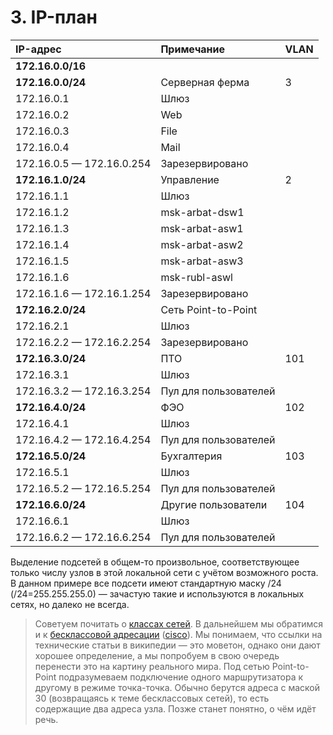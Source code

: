 # 3. IP-план

| IP-адрес | Примечание | VLAN |
| :--- | :--- | :--- |
| **172.16.0.0/16** |  |  |
| **172.16.0.0/24** | Серверная ферма | 3 |
| 172.16.0.1 | Шлюз |  |
| 172.16.0.2 | Web |  |
| 172.16.0.3 | File |  |
| 172.16.0.4 | Mail |  |
| 172.16.0.5 — 172.16.0.254 | Зарезервировано |  |
| **172.16.1.0/24** | Управление | 2 |
| 172.16.1.1 | Шлюз |  |
| 172.16.1.2 | msk-arbat-dsw1 |  |
| 172.16.1.3 | msk-arbat-asw1 |  |
| 172.16.1.4 | msk-arbat-asw2 |  |
| 172.16.1.5 | msk-arbat-asw3 |  |
| 172.16.1.6 | msk-rubl-aswl |  |
| 172.16.1.6 — 172.16.1.254 | Зарезервировано |  |
| **172.16.2.0/24** | Сеть Point-to-Point |  |
| 172.16.2.1 | Шлюз |  |
| 172.16.2.2 — 172.16.2.254 | Зарезервировано |  |
| **172.16.3.0/24** | ПТО | 101 |
| 172.16.3.1 | Шлюз |  |
| 172.16.3.2 — 172.16.3.254 | Пул для пользователей |  |
| **172.16.4.0/24** | ФЭО | 102 |
| 172.16.4.1 | Шлюз |  |
| 172.16.4.2 — 172.16.4.254 | Пул для пользователей |  |
| **172.16.5.0/24** | Бухгалтерия | 103 |
| 172.16.5.1 | Шлюз |  |
| 172.16.5.2 — 172.16.5.254 | Пул для пользователей |  |
| **172.16.6.0/24** | Другие пользователи | 104 |
| 172.16.6.1 | Шлюз |  |
| 172.16.6.2 — 172.16.6.254 | Пул для пользователей |  |

Выделение подсетей в общем-то произвольное, соответствующее только числу узлов в этой локальной сети с учётом возможного роста. В данном примере все подсети имеют стандартную маску /24 \(/24=255.255.255.0\) — зачастую такие и используются в локальных сетях, но далеко не всегда.

> Советуем почитать о [классах сетей](http://ru.wikipedia.org/wiki/Классовая_адресация). В дальнейшем мы обратимся и к [бесклассовой адресации](http://en.wikipedia.org/wiki/Classless_Inter-Domain_Routing) \([cisco](http://www.cisco.com/en/US/tech/tk365/technologies_tech_note09186a00800a67f5.shtml)\). Мы понимаем, что ссылки на технические статьи в википедии — это моветон, однако они дают хорошее определение, а мы попробуем в свою очередь перенести это на картину реального мира. Под сетью Point-to-Point подразумеваем подключение одного маршрутизатора к другому в режиме точка-точка. Обычно берутся адреса с маской 30 \(возвращаясь к теме бесклассовых сетей\), то есть содержащие два адреса узла. Позже станет понятно, о чём идёт речь.



